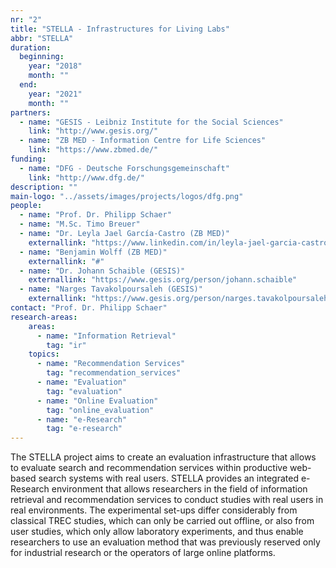 ```yaml
---
nr: "2"
title: "STELLA - Infrastructures for Living Labs"
abbr: "STELLA"
duration:
  beginning: 
    year: "2018"
    month: ""
  end: 
    year: "2021"
    month: ""
partners:
  - name: "GESIS - Leibniz Institute for the Social Sciences"
    link: "http://www.gesis.org/"
  - name: "ZB MED - Information Centre for Life Sciences"
    link: "https://www.zbmed.de/"
funding:
  - name: "DFG - Deutsche Forschungsgemeinschaft"
    link: "http://www.dfg.de/"
description: ""
main-logo: "../assets/images/projects/logos/dfg.png"
people:
  - name: "Prof. Dr. Philipp Schaer"
  - name: "M.Sc. Timo Breuer"
  - name: "Dr. Leyla Jael García-Castro (ZB MED)"
    externallink: "https://www.linkedin.com/in/leyla-jael-garcia-castro-85384a17/"
  - name: "Benjamin Wolff (ZB MED)"
    externallink: "#"
  - name: "Dr. Johann Schaible (GESIS)"
    externallink: "https://www.gesis.org/person/johann.schaible"
  - name: "Narges Tavakolpoursaleh (GESIS)"
    externallink: "https://www.gesis.org/person/narges.tavakolpoursaleh"
contact: "Prof. Dr. Philipp Schaer"
research-areas:
    areas:
      - name: "Information Retrieval"
        tag: "ir"
    topics:
      - name: "Recommendation Services"
        tag: "recommendation_services"
      - name: "Evaluation"
        tag: "evaluation"
      - name: "Online Evaluation"
        tag: "online_evaluation"
      - name: "e-Research"
        tag: "e-research"
---
```

The STELLA project aims to create an evaluation infrastructure that allows to evaluate search and recommendation services within productive web-based search systems with real users. STELLA provides an integrated e-Research environment that allows researchers in the field of information retrieval and recommendation services to conduct studies with real users in real environments. The experimental set-ups differ considerably from classical TREC studies, which can only be carried out offline, or also from user studies, which only allow laboratory experiments, and thus enable researchers to use an evaluation method that was previously reserved only for industrial research or the operators of large online platforms.